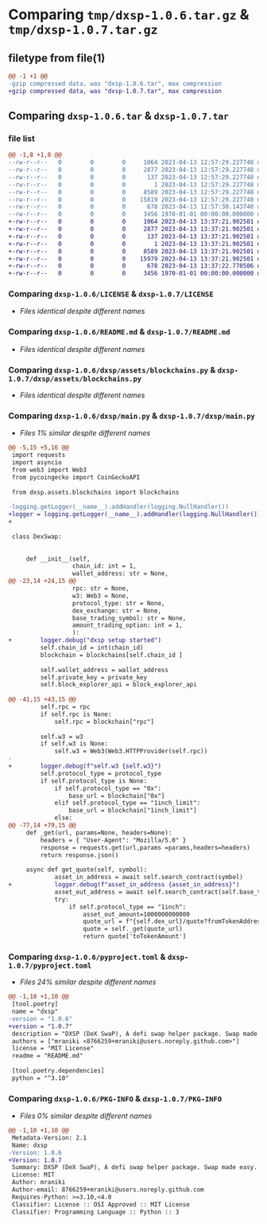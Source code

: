 # Comparing `tmp/dxsp-1.0.6.tar.gz` & `tmp/dxsp-1.0.7.tar.gz`

## filetype from file(1)

```diff
@@ -1 +1 @@
-gzip compressed data, was "dxsp-1.0.6.tar", max compression
+gzip compressed data, was "dxsp-1.0.7.tar", max compression
```

## Comparing `dxsp-1.0.6.tar` & `dxsp-1.0.7.tar`

### file list

```diff
@@ -1,8 +1,8 @@
--rw-r--r--   0        0        0     1064 2023-04-13 12:57:29.227748 dxsp-1.0.6/LICENSE
--rw-r--r--   0        0        0     2877 2023-04-13 12:57:29.227748 dxsp-1.0.6/README.md
--rw-r--r--   0        0        0      137 2023-04-13 12:57:29.227748 dxsp-1.0.6/dxsp/__init__.py
--rw-r--r--   0        0        0        1 2023-04-13 12:57:29.227748 dxsp-1.0.6/dxsp/assets/__init__.py
--rw-r--r--   0        0        0     8589 2023-04-13 12:57:29.227748 dxsp-1.0.6/dxsp/assets/blockchains.py
--rw-r--r--   0        0        0    15819 2023-04-13 12:57:29.227748 dxsp-1.0.6/dxsp/main.py
--rw-r--r--   0        0        0      678 2023-04-13 12:57:30.143748 dxsp-1.0.6/pyproject.toml
--rw-r--r--   0        0        0     3456 1970-01-01 00:00:00.000000 dxsp-1.0.6/PKG-INFO
+-rw-r--r--   0        0        0     1064 2023-04-13 13:37:21.902501 dxsp-1.0.7/LICENSE
+-rw-r--r--   0        0        0     2877 2023-04-13 13:37:21.902501 dxsp-1.0.7/README.md
+-rw-r--r--   0        0        0      137 2023-04-13 13:37:21.902501 dxsp-1.0.7/dxsp/__init__.py
+-rw-r--r--   0        0        0        1 2023-04-13 13:37:21.902501 dxsp-1.0.7/dxsp/assets/__init__.py
+-rw-r--r--   0        0        0     8589 2023-04-13 13:37:21.902501 dxsp-1.0.7/dxsp/assets/blockchains.py
+-rw-r--r--   0        0        0    15979 2023-04-13 13:37:21.902501 dxsp-1.0.7/dxsp/main.py
+-rw-r--r--   0        0        0      678 2023-04-13 13:37:22.770506 dxsp-1.0.7/pyproject.toml
+-rw-r--r--   0        0        0     3456 1970-01-01 00:00:00.000000 dxsp-1.0.7/PKG-INFO
```

### Comparing `dxsp-1.0.6/LICENSE` & `dxsp-1.0.7/LICENSE`

 * *Files identical despite different names*

### Comparing `dxsp-1.0.6/README.md` & `dxsp-1.0.7/README.md`

 * *Files identical despite different names*

### Comparing `dxsp-1.0.6/dxsp/assets/blockchains.py` & `dxsp-1.0.7/dxsp/assets/blockchains.py`

 * *Files identical despite different names*

### Comparing `dxsp-1.0.6/dxsp/main.py` & `dxsp-1.0.7/dxsp/main.py`

 * *Files 1% similar despite different names*

```diff
@@ -5,15 +5,16 @@
 import requests
 import asyncio
 from web3 import Web3
 from pycoingecko import CoinGeckoAPI
 
 from dxsp.assets.blockchains import blockchains
 
-logging.getLogger(__name__).addHandler(logging.NullHandler())
+logger = logging.getLogger(__name__).addHandler(logging.NullHandler())
+
 
 class DexSwap:
 
 
     def __init__(self,
                  chain_id: int = 1, 
                  wallet_address: str = None,
@@ -23,14 +24,15 @@
                  rpc: str = None,
                  w3: Web3 = None,
                  protocol_type: str = None,
                  dex_exchange: str = None,
                  base_trading_symbol: str = None,
                  amount_trading_option: int = 1,
                  ):
+        logger.debug("dxsp setup started")
         self.chain_id = int(chain_id)
         blockchain = blockchains[self.chain_id ]
 
         self.wallet_address = wallet_address
         self.private_key = private_key
         self.block_explorer_api = block_explorer_api
 
@@ -41,15 +43,15 @@
         self.rpc = rpc
         if self.rpc is None:
             self.rpc = blockchain["rpc"]
 
         self.w3 = w3
         if self.w3 is None:
             self.w3 = Web3(Web3.HTTPProvider(self.rpc))
-
+        logger.debug(f"self.w3 {self.w3}")
         self.protocol_type = protocol_type
         if self.protocol_type is None:
             if self.protocol_type == "0x":
                 base_url = blockchain["0x"]
             elif self.protocol_type == "1inch_limit":
                 base_url = blockchain["1inch_limit"]
             else:
@@ -77,14 +79,15 @@
     def _get(url, params=None, headers=None):
         headers = { "User-Agent": "Mozilla/5.0" }
         response = requests.get(url,params =params,headers=headers)
         return response.json()
 
     async def get_quote(self, symbol):
             asset_in_address = await self.search_contract(symbol)
+            logger.debug(f"asset_in_address {asset_in_address}")
             asset_out_address = await self.search_contract(self.base_trading_symbol)
             try:
                 if self.protocol_type == "1inch":
                     asset_out_amount=1000000000000
                     quote_url = f"{self.dex_url}/quote?fromTokenAddress={asset_in_address}&toTokenAddress={asset_out_address}&amount={asset_out_amount}"
                     quote = self._get(quote_url)
                     return quote['toTokenAmount']
```

### Comparing `dxsp-1.0.6/pyproject.toml` & `dxsp-1.0.7/pyproject.toml`

 * *Files 24% similar despite different names*

```diff
@@ -1,10 +1,10 @@
 [tool.poetry]
 name = "dxsp"
-version = "1.0.6"
+version = "1.0.7"
 description = "DXSP (DeX SwaP), A defi swap helper package. Swap made easy."
 authors = ["mraniki <8766259+mraniki@users.noreply.github.com>"]
 license = "MIT License"
 readme = "README.md"
 
 [tool.poetry.dependencies]
 python = "^3.10"
```

### Comparing `dxsp-1.0.6/PKG-INFO` & `dxsp-1.0.7/PKG-INFO`

 * *Files 0% similar despite different names*

```diff
@@ -1,10 +1,10 @@
 Metadata-Version: 2.1
 Name: dxsp
-Version: 1.0.6
+Version: 1.0.7
 Summary: DXSP (DeX SwaP), A defi swap helper package. Swap made easy.
 License: MIT
 Author: mraniki
 Author-email: 8766259+mraniki@users.noreply.github.com
 Requires-Python: >=3.10,<4.0
 Classifier: License :: OSI Approved :: MIT License
 Classifier: Programming Language :: Python :: 3
```


